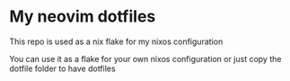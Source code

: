 # My neovim dotfiles

This repo is used as a nix flake for my nixos configuration

You can use it as a flake for your own nixos configuration or just copy the dotfile folder to have dotfiles
